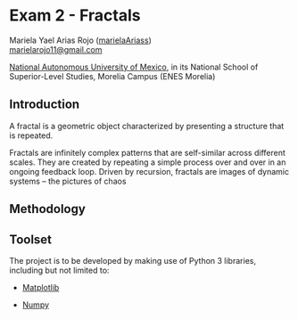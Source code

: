 # Exam 2 - Fractals 
Mariela Yael Arias Rojo ([marielaAriass](https://github.com/marielaAriass))  
marielarojo11@gmail.com 

[National Autonomous University of Mexico](unam.mx), in its National School of Superior-Level Studies, Morelia Campus (ENES Morelia)

## Introduction 
A fractal is a geometric object characterized by presenting a structure that is repeated.  

Fractals are infinitely complex patterns that are self-similar across different scales. They are created by repeating a simple process over and over in an ongoing feedback loop. Driven by recursion, fractals are images of dynamic systems – the pictures of chaos



## Methodology



## Toolset
The project is to be developed by making use of Python 3 libraries, including but not limited to:

* [Matplotlib](https://matplotlib.org/)

* [Numpy](https://numpy.org/)
